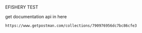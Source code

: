 EFISHERY TEST

get documentation api in here
```
https://www.getpostman.com/collections/790976956dc7bc86cfe3
```
